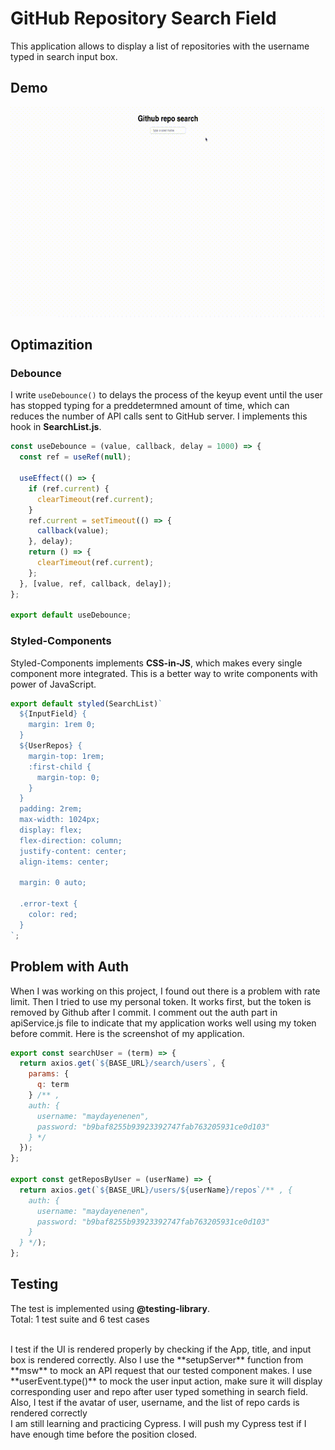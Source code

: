 # GitHub Repository Search Field

This application allows to display a list of repositories with the username typed in search input box. 
## Demo 

![](screenshot/out.gif)


## Optimazition 

### Debounce
I write ```useDebounce()``` to delays the process of the keyup event until the user has stopped typing for a preddetermned amount of time, 
which can reduces the number of API calls sent to GitHub server. I implements this hook in **SearchList.js**. 

```js
const useDebounce = (value, callback, delay = 1000) => {
  const ref = useRef(null);

  useEffect(() => {
    if (ref.current) {
      clearTimeout(ref.current);
    }
    ref.current = setTimeout(() => {
      callback(value);
    }, delay);
    return () => {
      clearTimeout(ref.current);
    };
  }, [value, ref, callback, delay]);
};

export default useDebounce;
```

### Styled-Components
Styled-Components implements **CSS-in-JS**, which makes every single component more integrated. This is a better way to write components with power of JavaScript. 

```js
export default styled(SearchList)`
  ${InputField} {
    margin: 1rem 0;
  }
  ${UserRepos} {
    margin-top: 1rem;
    :first-child {
      margin-top: 0;
    }
  }
  padding: 2rem;
  max-width: 1024px;
  display: flex;
  flex-direction: column;
  justify-content: center;
  align-items: center;

  margin: 0 auto;

  .error-text {
    color: red;
  }
`;
```

## Problem with Auth

When I was working on this project, I found out there is a problem with rate limit. 
Then I tried to use my personal token. It works first, but the token is removed by Github after I commit.
I comment out the auth part in apiService.js file to indicate that my application works well using my token before commit. 
Here is the screenshot of my application.


```js
export const searchUser = (term) => {
  return axios.get(`${BASE_URL}/search/users`, {
    params: {
      q: term
    } /** ,
    auth: {
      username: "maydayenenen",
      password: "b9baf8255b93923392747fab763205931ce0d103"
    } */
  });
};

export const getReposByUser = (userName) => {
  return axios.get(`${BASE_URL}/users/${userName}/repos`/** , {
    auth: {
      username: "maydayenenen",
      password: "b9baf8255b93923392747fab763205931ce0d103"
    }
  } */);
};
```

## Testing
The test is implemented using **@testing-library**.
<br />
Total: 1 test suite and 6 test cases 

<br />
I test if the UI is rendered properly by checking if the App, title, and input box is rendered correctly. 
Also I use the **setupServer** function from **msw** to mock an API request that our tested component makes.
I use **userEvent.type()** to mock the user input action, make sure it will display corresponding user and repo after user typed something in search field. 
Also, I test if the avatar of user, username, and the list of repo cards is rendered correctly
<br />
I am still learning and practicing Cypress. I will push my Cypress test if I have enough time before the position closed. 


